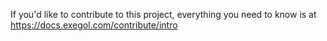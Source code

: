 If you'd like to contribute to this project, everything you need to know is at https://docs.exegol.com/contribute/intro
